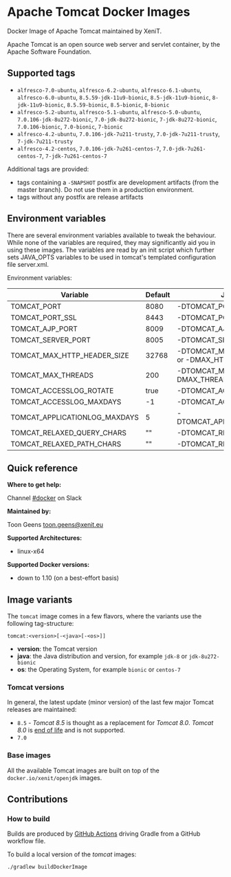 # Apache Tomcat Docker Images

Docker Image of Apache Tomcat maintained by XeniT.

Apache Tomcat is an open source web server and servlet container, by the Apache Software Foundation.

## Supported tags

* `alfresco-7.0-ubuntu`, `alfresco-6.2-ubuntu`, `alfresco-6.1-ubuntu`, `alfresco-6.0-ubuntu`, `8.5.59-jdk-11u9-bionic`, `8.5-jdk-11u9-bionic`, `8-jdk-11u9-bionic`, `8.5.59-bionic`, `8.5-bionic`, `8-bionic`
* `alfresco-5.2-ubuntu`, `alfresco-5.1-ubuntu`, `alfresco-5.0-ubuntu`, `7.0.106-jdk-8u272-bionic`, `7.0-jdk-8u272-bionic`, `7-jdk-8u272-bionic`, `7.0.106-bionic`, `7.0-bionic`, `7-bionic`
* `alfresco-4.2-ubuntu`, `7.0.106-jdk-7u211-trusty`, `7.0-jdk-7u211-trusty`, `7-jdk-7u211-trusty`
* `alfresco-4.2-centos`, `7.0.106-jdk-7u261-centos-7`, `7.0-jdk-7u261-centos-7`, `7-jdk-7u261-centos-7`

Additional tags are provided:
* tags containing a `-SNAPSHOT` postfix are development artifacts (from the master branch). Do not use them in a production environment.
* tags without any postfix are release artifacts

## Environment variables

There are several environment variables available to tweak the behaviour. While none of the variables are required, 
they may significantly aid you in using these images. The variables are read by an init script which further sets 
JAVA_OPTS variables to be used in tomcat's templated configuration file server.xml.

Environment variables:

| Variable                    |  Default                        | Java variable |
| --------------------------- | ------------------------------- | ---------------------------- |
| TOMCAT_PORT                 |  8080                           | -DTOMCAT_PORT                |
| TOMCAT_PORT_SSL             |  8443                           | -DTOMCAT_PORT_SSL            |
| TOMCAT_AJP_PORT             |  8009                           | -DTOMCAT_AJP_PORT            |
| TOMCAT_SERVER_PORT          |  8005                           | -DTOMCAT_SERVER_PORT         |
| TOMCAT_MAX_HTTP_HEADER_SIZE |  32768                          | -DTOMCAT_MAX_HTTP_HEADER_SIZE  or -DMAX_HTTP_HEADER_SIZE |
| TOMCAT_MAX_THREADS          |  200                            | -DTOMCAT_MAX_THREADS or -DMAX_THREADS |
| TOMCAT_ACCESSLOG_ROTATE     |  true                           | -DTOMCAT_ACCESSLOG_ROTATE    |
| TOMCAT_ACCESSLOG_MAXDAYS    |  -1                             | -DTOMCAT_ACCESSLOG_MAXDAYS   |
| TOMCAT_APPLICATIONLOG_MAXDAYS    |  5                         | -DTOMCAT_APPLICATIONLOG_MAXDAYS   |
| TOMCAT_RELAXED_QUERY_CHARS  |  ""                             | -DTOMCAT_RELAXED_QUERY_CHARS |
| TOMCAT_RELAXED_PATH_CHARS   |  ""                             | -DTOMCAT_RELAXED_PATH_CHARS  |


## Quick reference

**Where to get help:**

Channel [#docker](https://xenitengineering.slack.com/app_redirect?channel=docker) on Slack

**Maintained by:**

Toon Geens <toon.geens@xenit.eu>

**Supported Architectures:**

* linux-x64

**Supported Docker versions:**

* down to 1.10 (on a best-effort basis)

## Image variants

The `tomcat` image comes in a few flavors, where the variants use the following tag-structure:

```
tomcat:<version>[-<java>[-<os>]]
```

* **version**: the Tomcat version
* **java**: the Java distribution and version, for example `jdk-8` or `jdk-8u272-bionic`
* **os**: the Operating System, for example `bionic` or `centos-7`

### Tomcat versions

In general, the latest update (minor version) of the last few major Tomcat releases are maintained:

* `8.5` - _Tomcat 8.5_ is thought as a replacement for _Tomcat 8.0_. _Tomcat 8.0_ is [end of life](http://tomcat.apache.org/tomcat-80-eol.html) and is not supported.
* `7.0`

### Base images

All the available Tomcat images are built on top of the `docker.io/xenit/openjdk` images.

## Contributions

### How to build

Builds are produced by [GitHub Actions](https://github.com/xenit-eu/docker-tomcat/actions) driving Gradle from a
GitHub workflow file.

To build a local version of the _tomcat_ images:

```
./gradlew buildDockerImage
```

